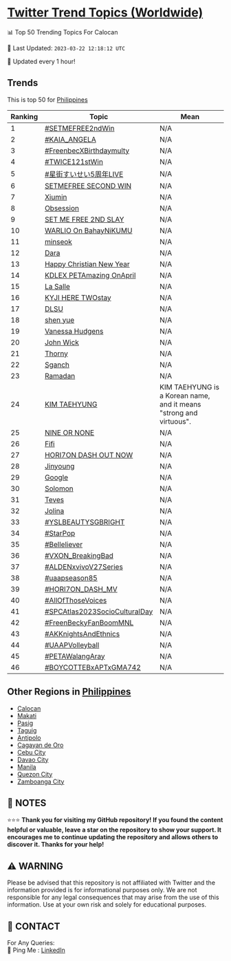 [Twitter Trend Topics (Worldwide)](https://github.com/ErcinDedeoglu/Twitter-Trend-Topics)
==========


📊 Top 50 Trending Topics For Calocan

📆 Last Updated: `2023-03-22 12:18:12 UTC`

🔧 Updated every 1 hour!


## Trends

This is top 50 for [Philippines](</Philippines>)

| Ranking | Topic | Mean |
| ------- | ------------ | ------------ |
| 1 | [#SETMEFREE2ndWin](http://twitter.com/search?q=%23SETMEFREE2ndWin) | N/A |
| 2 | [#KAIA_ANGELA](http://twitter.com/search?q=%23KAIA_ANGELA) | N/A |
| 3 | [#FreenbecXBirthdaymulty](http://twitter.com/search?q=%23FreenbecXBirthdaymulty) | N/A |
| 4 | [#TWICE121stWin](http://twitter.com/search?q=%23TWICE121stWin) | N/A |
| 5 | [#星街すいせい5周年LIVE](http://twitter.com/search?q=%23%e6%98%9f%e8%a1%97%e3%81%99%e3%81%84%e3%81%9b%e3%81%845%e5%91%a8%e5%b9%b4LIVE) | N/A |
| 6 | [SETMEFREE SECOND WIN](http://twitter.com/search?q=SETMEFREE+SECOND+WIN) | N/A |
| 7 | [Xiumin](http://twitter.com/search?q=Xiumin) | N/A |
| 8 | [Obsession](http://twitter.com/search?q=Obsession) | N/A |
| 9 | [SET ME FREE 2ND SLAY](http://twitter.com/search?q=SET+ME+FREE+2ND+SLAY) | N/A |
| 10 | [WARLIO On BahayNiKUMU](http://twitter.com/search?q=WARLIO+On+BahayNiKUMU) | N/A |
| 11 | [minseok](http://twitter.com/search?q=minseok) | N/A |
| 12 | [Dara](http://twitter.com/search?q=Dara) | N/A |
| 13 | [Happy Christian New Year](http://twitter.com/search?q=Happy+Christian+New+Year) | N/A |
| 14 | [KDLEX PETAmazing OnApril](http://twitter.com/search?q=KDLEX+PETAmazing+OnApril) | N/A |
| 15 | [La Salle](http://twitter.com/search?q=La+Salle) | N/A |
| 16 | [KYJI HERE TWOstay](http://twitter.com/search?q=KYJI+HERE+TWOstay) | N/A |
| 17 | [DLSU](http://twitter.com/search?q=DLSU) | N/A |
| 18 | [shen yue](http://twitter.com/search?q=shen+yue) | N/A |
| 19 | [Vanessa Hudgens](http://twitter.com/search?q=Vanessa+Hudgens) | N/A |
| 20 | [John Wick](http://twitter.com/search?q=John+Wick) | N/A |
| 21 | [Thorny](http://twitter.com/search?q=Thorny) | N/A |
| 22 | [Sganch](http://twitter.com/search?q=Sganch) | N/A |
| 23 | [Ramadan](http://twitter.com/search?q=Ramadan) | N/A |
| 24 | [KIM TAEHYUNG](http://twitter.com/search?q=KIM+TAEHYUNG) | KIM TAEHYUNG is a Korean name, and it means "strong and virtuous". |
| 25 | [NINE OR NONE](http://twitter.com/search?q=NINE+OR+NONE) | N/A |
| 26 | [Fifi](http://twitter.com/search?q=Fifi) | N/A |
| 27 | [HORI7ON DASH OUT NOW](http://twitter.com/search?q=HORI7ON+DASH+OUT+NOW) | N/A |
| 28 | [Jinyoung](http://twitter.com/search?q=Jinyoung) | N/A |
| 29 | [Google](http://twitter.com/search?q=Google) | N/A |
| 30 | [Solomon](http://twitter.com/search?q=Solomon) | N/A |
| 31 | [Teves](http://twitter.com/search?q=Teves) | N/A |
| 32 | [Jolina](http://twitter.com/search?q=Jolina) | N/A |
| 33 | [#YSLBEAUTYSGBRIGHT](http://twitter.com/search?q=%23YSLBEAUTYSGBRIGHT) | N/A |
| 34 | [#StarPop](http://twitter.com/search?q=%23StarPop) | N/A |
| 35 | [#Belleliever](http://twitter.com/search?q=%23Belleliever) | N/A |
| 36 | [#VXON_BreakingBad](http://twitter.com/search?q=%23VXON_BreakingBad) | N/A |
| 37 | [#ALDENxvivoV27Series](http://twitter.com/search?q=%23ALDENxvivoV27Series) | N/A |
| 38 | [#uaapseason85](http://twitter.com/search?q=%23uaapseason85) | N/A |
| 39 | [#HORI7ON_DASH_MV](http://twitter.com/search?q=%23HORI7ON_DASH_MV) | N/A |
| 40 | [#AllOfThoseVoices](http://twitter.com/search?q=%23AllOfThoseVoices) | N/A |
| 41 | [#SPCAtlas2023SocioCulturalDay](http://twitter.com/search?q=%23SPCAtlas2023SocioCulturalDay) | N/A |
| 42 | [#FreenBeckyFanBoomMNL](http://twitter.com/search?q=%23FreenBeckyFanBoomMNL) | N/A |
| 43 | [#AKKnightsAndEthnics](http://twitter.com/search?q=%23AKKnightsAndEthnics) | N/A |
| 44 | [#UAAPVolleyball](http://twitter.com/search?q=%23UAAPVolleyball) | N/A |
| 45 | [#PETAWalangAray](http://twitter.com/search?q=%23PETAWalangAray) | N/A |
| 46 | [#BOYCOTTEBxAPTxGMA742](http://twitter.com/search?q=%23BOYCOTTEBxAPTxGMA742) | N/A |



## Other Regions in [Philippines](</Philippines>)

* [Calocan](</Philippines/Calocan.md>)
* [Makati](</Philippines/Makati.md>)
* [Pasig](</Philippines/Pasig.md>)
* [Taguig](</Philippines/Taguig.md>)
* [Antipolo](</Philippines/Antipolo.md>)
* [Cagayan de Oro](</Philippines/Cagayan de Oro.md>)
* [Cebu City](</Philippines/Cebu City.md>)
* [Davao City](</Philippines/Davao City.md>)
* [Manila](</Philippines/Manila.md>)
* [Quezon City](</Philippines/Quezon City.md>)
* [Zamboanga City](</Philippines/Zamboanga City.md>)



## 📝 NOTES

⭐⭐⭐ **Thank you for visiting my GitHub repository! If you found the content helpful or valuable, leave a star on the repository to show your support. It encourages me to continue updating the repository and allows others to discover it. Thanks for your help!**


## ⚠️ WARNING

Please be advised that this repository is not affiliated with Twitter and the information provided is for informational purposes only. We are not responsible for any legal consequences that may arise from the use of this information. Use at your own risk and solely for educational purposes.


## 📨 CONTACT

 For Any Queries:  
            🏓 Ping Me : [LinkedIn](https://www.linkedin.com/in/ercindedeoglu/)
